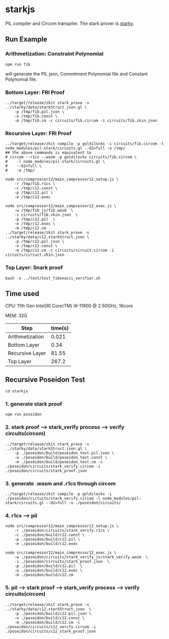 # starkjs

PIL compiler and Circom transpiler. The stark prover is [starky](../starky).

## Run Example
### Arithmetization: Constraint Polynomial

```
npm run fib
```
will generate the PIL json, Commitment Polynomial file and Constant Polynomial file.

### Bottom Layer: FRI Proof

```
../target/release/zkit stark_prove -s ../starky/data/starkStruct.json.gl \
    -p /tmp/fib.pil.json \
    -o /tmp/fib.const \
    -m /tmp/fib.cm -c circuits/fib.circom -i circuits/fib.zkin.json
```

### Recursive Layer: FRI Proof

```
../target/release/zkit compile -p goldilocks -i circuits/fib.circom -l node_modules/pil-stark/circuits.gl --O2=full -o /tmp/
## the above commands is equivalent to
# circom --r1cs --wasm -p goldilocks circuits/fib.circom \
#    -l node_modules/pil-stark/circuits.gl \
#    --O2=full \
#    -o /tmp/

node src/compressor12/main_compressor12_setup.js \
    -r /tmp/fib.r1cs \
    -c /tmp/c12.const \
    -p /tmp/c12.pil \
    -e /tmp/c12.exec

node src/compressor12/main_compressor12_exec.js \
    -w /tmp/fib_js/fib.wasm  \
    -i circuits/fib.zkin.json  \
    -p /tmp/c12.pil  \
    -e /tmp/c12.exec \
    -m /tmp/c12.cm
../target/release/zkit stark_prove -s ../starky/data/c12.starkStruct.json \
    -p /tmp/c12.pil.json \
    -o /tmp/c12.const \
    -m /tmp/c12.cm -c circuits/circuit.circom -i circuits/circuit.zkin.json
```

### Top Layer: Snark proof
```
bash -x ../test/test_fibonacci_verifier.sh
```

## Time used

CPU: 11th Gen Intel(R) Core(TM) i9-11900 @ 2.50GHz, 16core

MEM: 32G

| Step            | time(s) |
| ---             | ---     |
| Arithmetization | 0.021   |
| Bottom Layer    | 0.34    |
| Recursive Layer | 81.55   |
| Top Layer    | 267.2   |


## Recursive Poseidon Test 

```
cd starkjs
```


### 1. generate stark proof
```
npm run poseidon 
```

### 2. stark proof --> stark_verify process --> verify circuits(circom)
```
../target/release/zkit stark_prove -s ../starky/data/starkStruct.json.gl \
    -p ./poseidon/build/poseidon_test.pil.json \
    -o ./poseidon/build/poseidon_test.const \
    -m ./poseidon/build/poseidon_test.cm -c ./poseidon/circuits/stark_verify.circom -i ./poseidon/circuits/stark_proof.json
```

### 3. generate .wasm and .r1cs through circom 
```
../target/release/zkit compile -p goldilocks -i ./poseidon/circuits/stark_verify.circom -l node_modules/pil-stark/circuits.gl --O2=full -o ./poseidon/circuits/
```



### 4. r1cs --> pil 
```
node src/compressor12/main_compressor12_setup.js \
    -r ./poseidon/circuits/stark_verify.r1cs \
    -c ./poseidon/build/c12.const \
    -p ./poseidon/build/c12.pil \
    -e ./poseidon/build/c12.exec
```

```
node src/compressor12/main_compressor12_exec.js \
    -w ./poseidon/circuits/stark_verify_js/stark_verify.wasm  \
    -i ./poseidon/circuits/stark_proof.json  \
    -p ./poseidon/build/c12.pil  \
    -e ./poseidon/build/c12.exec \
    -m ./poseidon/build/c12.cm
```


### 5. pil --> stark proof --> stark_verify process --> verify circuits(circom)
```
../target/release/zkit stark_prove -s ../starky/data/c12.starkStruct.json  \
    -p ./poseidon/build/c12.pil.json \
    -o ./poseidon/build/c12.const \
    -m ./poseidon/build/c12.cm -c ./poseidon/circuits/c12_verify.circom -i ./poseidon/circuits/c12_stark_proof.json
```